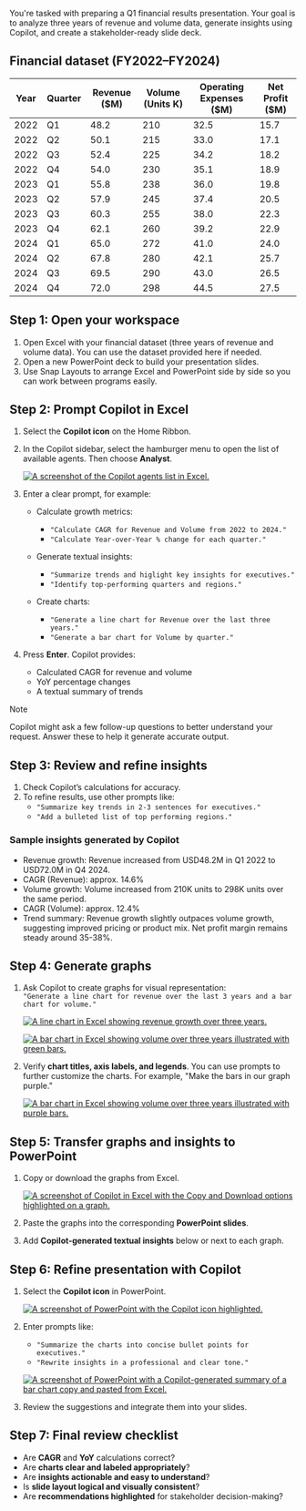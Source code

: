 You're tasked with preparing a Q1 financial results presentation. Your goal is to analyze three years of revenue and volume data, generate insights using Copilot, and create a stakeholder-ready slide deck.

## Financial dataset (FY2022–FY2024)

| Year | Quarter | Revenue ($M) | Volume (Units K) | Operating Expenses ($M) | Net Profit ($M) |
|------|----------|---------------|------------------|--------------------------|-----------------|
| 2022 | Q1 | 48.2 | 210 | 32.5 | 15.7 |
| 2022 | Q2 | 50.1 | 215 | 33.0 | 17.1 |
| 2022 | Q3 | 52.4 | 225 | 34.2 | 18.2 |
| 2022 | Q4 | 54.0 | 230 | 35.1 | 18.9 |
| 2023 | Q1 | 55.8 | 238 | 36.0 | 19.8 |
| 2023 | Q2 | 57.9 | 245 | 37.4 | 20.5 |
| 2023 | Q3 | 60.3 | 255 | 38.0 | 22.3 |
| 2023 | Q4 | 62.1 | 260 | 39.2 | 22.9 |
| 2024 | Q1 | 65.0 | 272 | 41.0 | 24.0 |
| 2024 | Q2 | 67.8 | 280 | 42.1 | 25.7 |
| 2024 | Q3 | 69.5 | 290 | 43.0 | 26.5 |
| 2024 | Q4 | 72.0 | 298 | 44.5 | 27.5 |

## Step 1: Open your workspace

1. Open Excel with your financial dataset (three years of revenue and volume data). You can use the dataset provided here if needed.
2. Open a new PowerPoint deck to build your presentation slides.
3. Use Snap Layouts to arrange Excel and PowerPoint side by side so you can work between programs easily.

## Step 2: Prompt Copilot in Excel

1. Select the **Copilot icon** on the Home Ribbon.
2. In the Copilot sidebar, select the hamburger menu to open the list of available agents. Then choose **Analyst**.

   [![A screenshot of the Copilot agents list in Excel.](../media/analyze-inline.png)](../media/analyze-expanded.png)

3. Enter a clear prompt, for example:

   - Calculate growth metrics:
      - `"Calculate CAGR for Revenue and Volume from 2022 to 2024."`
      - `"Calculate Year-over-Year % change for each quarter."`

   - Generate textual insights:
      - `"Summarize trends and higlight key insights for executives."`
      - `"Identify top-performing quarters and regions."`

   - Create charts:
      - `"Generate a line chart for Revenue over the last three years."`
      - `"Generate a bar chart for Volume by quarter."`

4. Press **Enter**. Copilot provides:  
   - Calculated CAGR for revenue and volume
   - YoY percentage changes  
   - A textual summary of trends

> [!NOTE]
> Copilot might ask a few follow-up questions to better understand your request. Answer these to help it generate accurate output.

## Step 3: Review and refine insights

1. Check Copilot’s calculations for accuracy.  
2. To refine results, use other prompts like:  
   - `"Summarize key trends in 2-3 sentences for executives."`  
   - `"Add a bulleted list of top performing regions."`

### Sample insights generated by Copilot

- Revenue growth: Revenue increased from USD48.2M in Q1 2022 to USD72.0M in Q4 2024.
- CAGR (Revenue): approx. 14.6%
- Volume growth: Volume increased from 210K units to 298K units over the same period.
- CAGR (Volume): approx. 12.4%
- Trend summary: Revenue growth slightly outpaces volume growth, suggesting improved pricing or product mix. Net profit margin remains steady around 35-38%.

## Step 4: Generate graphs

1. Ask Copilot to create graphs for visual representation:  
  `"Generate a line chart for revenue over the last 3 years and a bar chart for volume."`

   [![A line chart in Excel showing revenue growth over three years.](../media/revenue-inline.png)](../media/revenue-expanded.png)

   [![A bar chart in Excel showing volume over three years illustrated with green bars.](../media/volume-inline.png)](../media/volume-expanded.png)

2. Verify **chart titles, axis labels, and legends**. You can use prompts to further customize the charts. For example, "Make the bars in our graph purple."

   [![A bar chart in Excel showing volume over three years illustrated with purple bars.](../media/purple-inline.png)](../media/purple-expanded.png)

## Step 5: Transfer graphs and insights to PowerPoint

1. Copy or download the graphs from Excel.

   [![A screenshot of Copilot in Excel with the Copy and Download options highlighted on a graph.](../media/copy-inline.png)](../media/copy-expanded.png)

2. Paste the graphs into the corresponding **PowerPoint slides**.  
3. Add **Copilot-generated textual insights** below or next to each graph.

## Step 6: Refine presentation with Copilot

1. Select the **Copilot icon** in PowerPoint.  

   [![A screenshot of PowerPoint with the Copilot icon highlighted.](../media/powerpoint-inline.png)](../media/powerpoint-expanded.png)

2. Enter prompts like:  
   - `"Summarize the charts into concise bullet points for executives."`  
   - `"Rewrite insights in a professional and clear tone."`  

   [![A screenshot of PowerPoint with a Copilot-generated summary of a bar chart copy and pasted from Excel.](../media/summary-inline.png)](../media/summary-expanded.png)

3. Review the suggestions and integrate them into your slides.

## Step 7: Final review checklist

- Are **CAGR** and **YoY** calculations correct?  
- Are **charts clear and labeled appropriately**?  
- Are **insights actionable and easy to understand**?  
- Is **slide layout logical and visually consistent**?  
- Are **recommendations highlighted** for stakeholder decision-making?